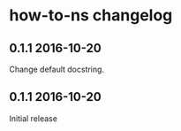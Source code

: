 # how-to-ns changelog

## 0.1.1 2016-10-20

Change default docstring.

## 0.1.1 2016-10-20

Initial release
